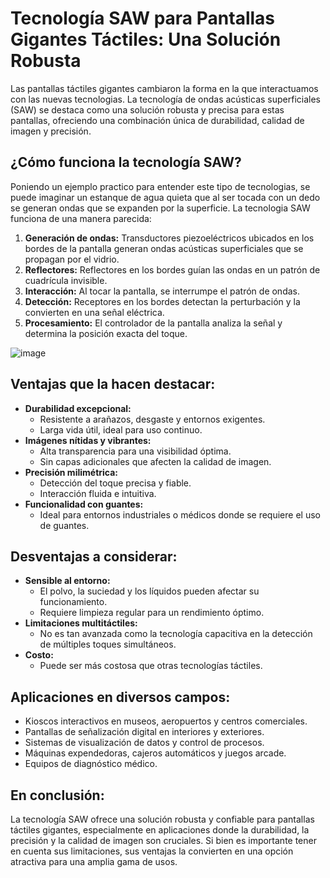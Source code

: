 # Tecnología SAW para Pantallas Gigantes Táctiles: Una Solución Robusta

Las pantallas táctiles gigantes cambiaron la forma en la que interactuamos con las nuevas tecnologias. La tecnología de ondas acústicas superficiales (SAW) se destaca como una solución robusta y precisa para estas pantallas, ofreciendo una combinación única de durabilidad, calidad de imagen y precisión.

## ¿Cómo funciona la tecnología SAW?

Poniendo un ejemplo practico para entender este tipo de tecnologias, se puede imaginar un estanque de agua quieta que al ser tocada con un dedo se generan ondas que se expanden por la superficie. La tecnologia SAW funciona de una manera parecida:

1. **Generación de ondas:** Transductores piezoeléctricos ubicados en los bordes de la pantalla generan ondas acústicas superficiales que se propagan por el vidrio.
2. **Reflectores:**  Reflectores en los bordes guían las ondas en un patrón de cuadrícula invisible.
3. **Interacción:** Al tocar la pantalla, se interrumpe el patrón de ondas.
4. **Detección:** Receptores en los bordes detectan la perturbación y la convierten en una señal eléctrica.
5. **Procesamiento:** El controlador de la pantalla analiza la señal y determina la posición exacta del toque.

![image](https://github.com/user-attachments/assets/d3e73921-2974-4613-ad89-a56b5240c2b0)


## Ventajas que la hacen destacar:

* **Durabilidad excepcional:**
    * Resistente a arañazos, desgaste y entornos exigentes.
    * Larga vida útil, ideal para uso continuo.
* **Imágenes nítidas y vibrantes:**
    * Alta transparencia para una visibilidad óptima.
    * Sin capas adicionales que afecten la calidad de imagen.
* **Precisión milimétrica:**
    * Detección del toque precisa y fiable.
    * Interacción fluida e intuitiva.
* **Funcionalidad con guantes:**
    * Ideal para entornos industriales o médicos donde se requiere el uso de guantes.

## Desventajas a considerar:

* **Sensible al entorno:**
    * El polvo, la suciedad y los líquidos pueden afectar su funcionamiento.
    * Requiere limpieza regular para un rendimiento óptimo.
* **Limitaciones multitáctiles:**
    * No es tan avanzada como la tecnología capacitiva en la detección de múltiples toques simultáneos.
* **Costo:**
    * Puede ser más costosa que otras tecnologías táctiles.

## Aplicaciones en diversos campos:

* Kioscos interactivos en museos, aeropuertos y centros comerciales.
* Pantallas de señalización digital en interiores y exteriores.
* Sistemas de visualización de datos y control de procesos.
* Máquinas expendedoras, cajeros automáticos y juegos arcade.
* Equipos de diagnóstico médico.

## En conclusión:

La tecnología SAW ofrece una solución robusta y confiable para pantallas táctiles gigantes, especialmente en aplicaciones donde la durabilidad, la precisión y la calidad de imagen son cruciales. Si bien es importante tener en cuenta sus limitaciones, sus ventajas la convierten en una opción atractiva para una amplia gama de usos.
